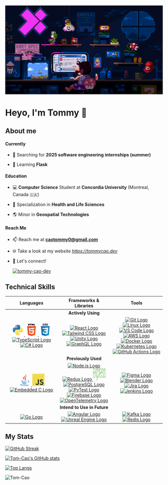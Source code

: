 <!-- **Tom-Cao/Tom-Cao** is a ✨ _special_ ✨ repository because its `README.md` (this file) appears on your GitHub profile. -->
<!-- Inspired by the following Github README profiles: 
- https://github.com/xsachax/xsachax
- https://github.com/Jxl-s/Jxl-s
-->

![](mario_coding.gif)
<!-- GIF found here: https://github.com/Anmol-Baranwal/Cool-GIFs-For-GitHub -->

# Heyo, I'm Tommy 👋

## About me

#### Currently

- 🤔 Searching for **2025 software engineering internships (summer)**

- 📖 Learning **Flask**

#### Education

- 💻 **Computer Science** Student at **Concordia University** (Montreal, Canada 🇨🇦)

- 🧬 Specialization in **Health and Life Sciences**

- 🌎 Minor in **Geospatial Technologies**


#### Reach Me

- 📫 Reach me at **caotommy0@gmail.com**

- 🌐 Take a look at my website *https://tommycao.dev*

- 🤝 Let's connect! <p><a href="https://linkedin.com/in/tommy-cao-dev" target="blank"><img align="center"  margin-left="auto" margin-right="auto" src="https://raw.githubusercontent.com/rahuldkjain/github-profile-readme-generator/master/src/images/icons/Social/linked-in-alt.svg" alt="tommy-cao-dev" height="20" width="30" /></a></p>


## Technical Skills

<div class="tg-wrap" align="center">
<table>
  <thead>
    <tr>
      <th width='33%'>Languages</th><th width='33%'>Frameworks & Libraries</th><th width='33%'>Tools</th>
    </tr>
  </thead>
  <tbody>
    <tr>
      <td colspan="3" align="center">
        <b>Actively Using</b>
      </td>
    </tr>
    <tr>
      <!-- Actively Using Languages -->
      <td align='center'>
        <!-- Python -->
        <a href="https://www.python.org" target="_blank" rel="noreferrer">
          <img src="https://raw.githubusercontent.com/devicons/devicon/master/icons/python/python-original.svg" alt="Python Logo" width="40" height="40"/>
        </a>
        <!-- HTML -->
        <a href="https://www.w3.org/html/" target="_blank" rel="noreferrer">
          <img src="https://raw.githubusercontent.com/devicons/devicon/master/icons/html5/html5-original-wordmark.svg" alt="HTML Logo" width="40" height="40"/>
        </a>
        <!-- CSS -->
        <a href="https://www.w3schools.com/css/" target="_blank" rel="noreferrer">
          <img src="https://raw.githubusercontent.com/devicons/devicon/master/icons/css3/css3-original-wordmark.svg" alt="CSS Logo" width="40" height="40"/>
        </a>
        <!-- TypeScript -->
        <a href="https://www.typescriptlang.org/" target="_blank" rel="noreferrer">
          <img src="https://cdn.jsdelivr.net/gh/devicons/devicon/icons/typescript/typescript-original.svg" alt="TypeScript Logo" width="40" height="40"/>
        </a>
        <!-- C# -->
        <a href="https://learn.microsoft.com/en-us/dotnet/csharp/" target="_blank" rel="noreferrer">
          <img src="https://cdn.jsdelivr.net/gh/devicons/devicon@latest/icons/csharp/csharp-original.svg" alt="C# Logo" width="40" height="40"/>
        </a>
      </td>
      <!-- Actively Using Frameworks & Libraries -->
      <td align='center'>
        <!-- React -->
        <a href="https://reactjs.org/" target="_blank" rel="noreferrer">
          <img src="https://cdn.jsdelivr.net/gh/devicons/devicon/icons/react/react-original.svg" alt="React Logo" width="40" height="40"/>
        </a>
        <!-- Tailwind CSS -->
        <a href="https://tailwindcss.com/" target="_blank" rel="noreferrer">
          <img src="https://cdn.jsdelivr.net/gh/devicons/devicon/icons/tailwindcss/tailwindcss-original.svg" alt="Tailwind CSS Logo" width="40" height="40"/>
        </a>
        <!-- Unity -->
        <a href="https://unity.com" target="_blank" rel="noreferrer">
          <img src="https://cdn.jsdelivr.net/gh/devicons/devicon@latest/icons/unity/unity-original.svg" alt="Unity Logo" width="40" height="40"/>
        </a>
        <!-- GraphQL -->
        <a href="https://graphql.org/" target="_blank" rel="noreferrer">
          <img src="https://cdn.jsdelivr.net/gh/devicons/devicon@latest/icons/graphql/graphql-plain-wordmark.svg" alt="GraphQL Logo" width="40" height="40"/>
        </a>
      </td>
      <!-- Actively Using Tools -->
      <td align='center'>
        <!-- Git -->
        <a href="https://git-scm.com/" target="_blank" rel="noreferrer">
          <img src="https://www.vectorlogo.zone/logos/git-scm/git-scm-icon.svg" alt="Git Logo" width="40" height="40"/>
        </a>
        <!-- Linux -->
        <a href="https://linux.org" target="_blank" rel="noreferrer">
          <img src="https://cdn.jsdelivr.net/gh/devicons/devicon@latest/icons/linux/linux-original.svg" alt="Linux Logo" width="40" height="40"/>
        </a>
        <!-- VS Code -->
        <a href="https://code.visualstudio.com/" target="_blank" rel="noreferrer">
          <img src="https://cdn.worldvectorlogo.com/logos/visual-studio-code-1.svg" alt="VS Code Logo" width="40" height="40"/>
        </a>
        <!-- AWS -->
        <a href="https://aws.amazon.com/?nc2=h_lg" target="_blank" rel="noreferrer">
          <img src="https://cdn.jsdelivr.net/gh/devicons/devicon@latest/icons/amazonwebservices/amazonwebservices-plain-wordmark.svg" alt="AWS Logo" width="40" height="40"/>
        </a>
        <!-- Docker -->
        <a href="https://www.docker.com/" target="_blank" rel="noreferrer">
          <img src="https://cdn.jsdelivr.net/gh/devicons/devicon/icons/docker/docker-plain-wordmark.svg" alt="Docker Logo" width="40" height="40"/>
        </a>
        <!-- Kubernetes -->
        <a href="https://kubernetes.io" target="_blank" rel="noreferrer">
          <img src="https://cdn.jsdelivr.net/gh/devicons/devicon@latest/icons/kubernetes/kubernetes-original.svg" alt="Kubernetes Logo" width="40" height="40"/>
        </a>
        <!-- GitHub Actions -->
        <a href="https://github.com/features/actions" target="_blank" rel="noreferrer">
          <img src="https://cdn.jsdelivr.net/gh/devicons/devicon@latest/icons/githubactions/githubactions-plain.svg" alt="GitHub Actions Logo" width="40" height="40"/>
        </a>
      </td>
    </tr>
    <tr>
      <td colspan="3" align="center">
        <b>Previously Used</b>
      </td>
    </tr>
    <tr>
      <!-- Previously Used Languages -->
      <td align='center'>
        <!-- Java -->
        <a href="https://www.java.com" target="_blank" rel="noreferrer">
          <img src="https://raw.githubusercontent.com/devicons/devicon/master/icons/java/java-original.svg" alt="Java Logo" width="40" height="40"/>
        </a>
        <!-- JavaScript -->
        <a href="https://developer.mozilla.org/en-US/docs/Web/JavaScript" target="_blank" rel="noreferrer">
          <img src="https://raw.githubusercontent.com/devicons/devicon/master/icons/javascript/javascript-original.svg" alt="JavaScript Logo" width="40" height="40"/>
        </a>
        <!-- Embedded C -->
        <a href="https://en.wikipedia.org/wiki/Embedded_C" target="_blank" rel="noreferrer">
          <img src="https://cdn.jsdelivr.net/gh/devicons/devicon/icons/embeddedc/embeddedc-original-wordmark.svg" alt="Embedded C Logo" width="40" height="40"/>
        </a>
      </td>
      <!-- Previously Used Frameworks & Libraries -->
      <td align='center'>
        <!-- Node.js -->
        <a href="https://redux.js.org" target="_blank" rel="noreferrer">
          <img src="https://cdn.jsdelivr.net/gh/devicons/devicon@latest/icons/redux/redux-original.svg" alt="Node.js Logo" width="40" height="40"/>
        </a>
        <!-- Redux -->
        <a href="https://nodejs.org/en/about" target="_blank" rel="noreferrer">
          <img src="https://cdn.jsdelivr.net/gh/devicons/devicon/icons/nodejs/nodejs-plain-wordmark.svg" alt="Redux Logo" width="40" height="40"/>
        </a>
        <!-- Express -->
        <a href="https://expressjs.com/" target="_blank" rel="noreferrer">
          <img src="https://raw.githubusercontent.com/MFarabi619/MFarabi619/5a4606bb573657a028ae5b2583f58ea151268667/Markdown%20Sections/Section%20Data/express_logo.svg" alt="Express Logo" width="40" height="40"/>
        </a>
        <!-- PostgreSQL -->
        <a href="https://www.postgresql.org/" target="_blank" rel="noreferrer">
          <img src="https://cdn.jsdelivr.net/gh/devicons/devicon@latest/icons/postgresql/postgresql-plain-wordmark.svg" alt="PostgreSQL Logo" width="40" height="40"/>
        </a>
        <!-- PyTest -->
        <a href="https://docs.pytest.org/en/7.3.x/" target="_blank" rel="noreferrer">
          <img src="https://upload.wikimedia.org/wikipedia/commons/b/ba/Pytest_logo.svg" alt="PyTest Logo" width="40" height="40"/>
        </a>
        <!-- Firebase -->
        <a href="https://firebase.google.com/" target="_blank" rel="noreferrer">
          <img src="https://cdn.jsdelivr.net/gh/devicons/devicon@latest/icons/firebase/firebase-original.svg" alt="Firebase Logo" width="40" height="40"/>
        </a>
        <!-- OpenTelemetry -->
        <a href="https://opentelemetry.io" target="_blank" rel="noreferrer">
          <img src="https://cdn.jsdelivr.net/gh/devicons/devicon@latest/icons/opentelemetry/opentelemetry-original.svg" alt="OpenTelemetry Logo" width="40" height="40"/>
        </a>
      </td>
      <!-- Previously Used Tools -->
      <td align='center'>
        <!-- Figma -->
        <a href="https://www.figma.com/" target="_blank" rel="noreferrer">
          <img src="https://www.vectorlogo.zone/logos/figma/figma-icon.svg" alt="Figma Logo" width="40" height="40"/>
        </a>
        <!-- Blender -->
        <a href="https://blender.org" target="_blank" rel="noreferrer">
          <img src="https://cdn.jsdelivr.net/gh/devicons/devicon@latest/icons/blender/blender-original.svg" alt="Blender Logo" width="40" height="40"/>
        </a>
        <!-- Jira -->
        <a href="https://www.atlassian.com/software/jira" target="_blank" rel="noreferrer">
          <img src="https://cdn.worldvectorlogo.com/logos/jira-1.svg" alt="Jira Logo" width="40" height="40"/>
        </a>
        <!-- Jenkins -->
        <a href="https://www.jenkins.io/" target="_blank" rel="noreferrer">
          <img src="https://cdn.jsdelivr.net/gh/devicons/devicon@latest/icons/jenkins/jenkins-original.svg" alt="Jenkins Logo" width="40" height="40"/>
        </a>
      </td>
    </tr>
    <tr>
      <td colspan="3" align="center">
        <b>Intend to Use in Future</b>
      </td>
    </tr>
    <tr>
      <!-- Intend to Use in Future Languages -->
      <td align='center'>
        <!-- Go -->
        <a href="https://golang.org/" target="_blank" rel="noreferrer">
          <img src="https://cdn.jsdelivr.net/gh/devicons/devicon@latest/icons/go/go-original-wordmark.svg" alt="Go Logo" width="40" height="40"/>
        </a>
      </td>
      <!-- Intend to Use in Future Frameworks & Libraries -->
      <td align='center'>
        <!-- Angular -->
        <a href="https://angular.dev/" target="_blank" rel="noreferrer">
          <img src="https://logosandtypes.com/wp-content/uploads/2024/01/angular.svg" alt="Angular Logo" width="40" height="40"/>
        </a>
        <!-- Unreal Engine -->
        <a href="https://unrealengine.com/" target="_blank" rel="noreferrer">
          <img src="https://cdn2.unrealengine.com/ue-logotype-2023-vertical-white-1686x2048-bbfded26daa7.png" alt="Unreal Engine Logo" width="40" height="40"/>
        </a>   
      </td>
      <!-- Intend to Use in Future Tools -->
      <td align='center'>
        <!-- Kafka -->
        <a href="https://kafka.apache.org/" target="_blank" rel="noreferrer">
          <img src="https://openwhisk.apache.org/images/icons/icon-kafka-white-trans.png" alt="Kafka Logo" width="40" height="40"/>
        </a>
        <!-- Redis -->
        <a href="https://redis.io" target="_blank" rel="noreferrer">
          <img src="https://cdn.jsdelivr.net/gh/devicons/devicon@latest/icons/redis/redis-original.svg" alt="Redis Logo" width="40" height="40"/>
        </a>
      </td>
    </tr>
  </tbody>
</table>
</div>

## My Stats

[![GitHub Streak](https://streak-stats.demolab.com/?user=Tom-Cao&theme=midnight-purple)](https://git.io/streak-stats)

[![Tom-Cao's GitHub stats](https://github-readme-stats.vercel.app/api?username=Tom-Cao&show_icons=true&theme=midnight-purple)](https://github.com/anuraghazra/github-readme-stats)

[![Top Langs](https://github-readme-stats.vercel.app/api//top-langs/?username=Tom-Cao&langs_count=8&theme=midnight-purple)](https://github.com/anuraghazra/github-readme-stats)

<img src="https://komarev.com/ghpvc/?username=Tom-Cao" alt="Tom-Cao" />  
